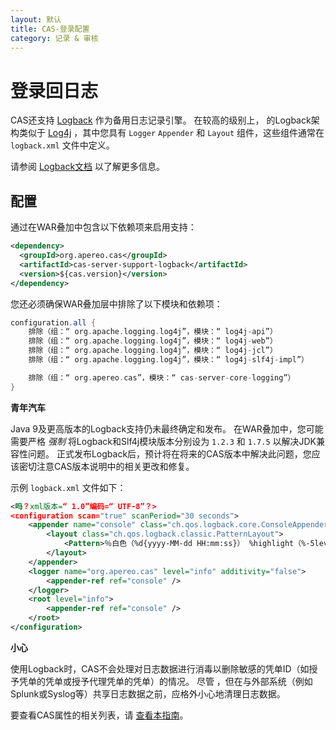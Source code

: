 ```yaml
---
layout: 默认
title: CAS-登录配置
category: 记录 & 审核
---
```


# 登录回日志

CAS还支持 [Logback](https://logback.qos.ch/) 作为备用日志记录引擎。 在较高的级别上， 的Logback架构类似于 [Log4j](Logging.html) ，其中您具有 `Logger` `Appender` 和 `Layout` 组件，这些组件通常在 `logback.xml` 文件中定义。

请参阅 [Logback文档](https://logback.qos.ch/documentation.html) 以了解更多信息。

## 配置

通过在WAR叠加中包含以下依赖项来启用支持：

```xml
<dependency>
  <groupId>org.apereo.cas</groupId>
  <artifactId>cas-server-support-logback</artifactId>
  <version>${cas.version}</version>
</dependency>
```

您还必须确保WAR叠加层中排除了以下模块和依赖项：

```groovy
configuration.all {
    排除（组：“ org.apache.logging.log4j”，模块：“ log4j-api”）
    排除（组：“ org.apache.logging.log4j”，模块：“ log4j-web”）
    排除（组：“ org.apache.logging.log4j”，模块：“ log4j-jcl”）
    排除（组：“ org.apache.logging.log4j”，模块：“ log4j-slf4j-impl”）

    排除（组：“ org.apereo.cas”，模块：“ cas-server-core-logging”）
}
```

<div class="alert alert-warning"><strong>青年汽车</strong><p>
Java 9及更高版本的Logback支持仍未最终确定和发布。 在WAR叠加中，您可能需要严格 <i>强制</i>
将Logback和Slf4j模块版本分别设为 <code>1.2.3</code> 和 <code>1.7.5</code> 以解决JDK兼容性问题。
正式发布Logback后，预计将在将来的CAS版本中解决此问题，您应该密切注意CAS版本说明中的相关更改和修复。
</p></div>

示例 `logback.xml` 文件如下：

```xml
<吗？xml版本=“ 1.0”编码=“ UTF-8”？>
<configuration scan="true" scanPeriod="30 seconds">
    <appender name="console" class="ch.qos.logback.core.ConsoleAppender">
        <layout class="ch.qos.logback.classic.PatternLayout">
            <Pattern>％白色（%d{yyyy-MM-dd HH:mm:ss}） %highlight（%-5level） %cyan（%logger{15}） %msg%n</Pattern>
        </layout>
    </appender>
    <logger name="org.apereo.cas" level="info" additivity="false">
        <appender-ref ref="console" />
    </logger>
    <root level="info">
        <appender-ref ref="console" />
    </root>
</configuration>
```

<div class="alert alert-warning"><strong>小心</strong><p>
使用Logback时，CAS不会处理对日志数据进行消毒以删除敏感的凭单ID（如授予凭单的凭单或授予代理凭单的凭单）的情况。 尽管 
，但在与外部系统（例如Splunk或Syslog等）共享日志数据之前，应格外小心地清理日志数据。 
</p></div>

要查看CAS属性的相关列表，请 [查看本指南](../configuration/Configuration-Properties.html#logging)。
